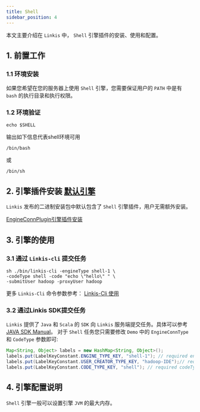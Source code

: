 ```yaml
---
title: Shell
sidebar_position: 4
---
```


本文主要介绍在 `Linkis` 中， `Shell` 引擎插件的安装、使用和配置。

## 1. 前置工作

### 1.1 环境安装
如果您希望在您的服务器上使用 `Shell` 引擎，您需要保证用户的 `PATH` 中是有 `bash` 的执行目录和执行权限。

### 1.2 环境验证
```
echo $SHELL
```
输出如下信息代表shell环境可用
```
/bin/bash
```
或
```
/bin/sh
```

## 2. 引擎插件安装 [默认引擎](./overview.md)

`Linkis` 发布的二进制安装包中默认包含了 `Shell` 引擎插件，用户无需额外安装。

[EngineConnPlugin引擎插件安装](../deployment/install-engineconn.md)

## 3. 引擎的使用

### 3.1 通过 `Linkis-cli` 提交任务

```shell
sh ./bin/linkis-cli -engineType shell-1 \
-codeType shell -code "echo \"hello\" " \
-submitUser hadoop -proxyUser hadoop
```
更多 `Linkis-Cli` 命令参数参考： [Linkis-Cli 使用](../user-guide/linkiscli-manual.md)

### 3.2 通过Linkis SDK提交任务

`Linkis` 提供了 `Java` 和 `Scala` 的 `SDK` 向 `Linkis` 服务端提交任务。具体可以参考 [JAVA SDK Manual](../user-guide/sdk-manual.md)。 对于 `Shell` 任务您只需要修改 `Demo` 中的 `EngineConnType` 和 `CodeType` 参数即可:

```java
Map<String, Object> labels = new HashMap<String, Object>();
labels.put(LabelKeyConstant.ENGINE_TYPE_KEY, "shell-1"); // required engineType Label
labels.put(LabelKeyConstant.USER_CREATOR_TYPE_KEY, "hadoop-IDE");// required execute user and creator
labels.put(LabelKeyConstant.CODE_TYPE_KEY, "shell"); // required codeType
```
## 4. 引擎配置说明

`Shell` 引擎一般可以设置引擎 `JVM` 的最大内存。
